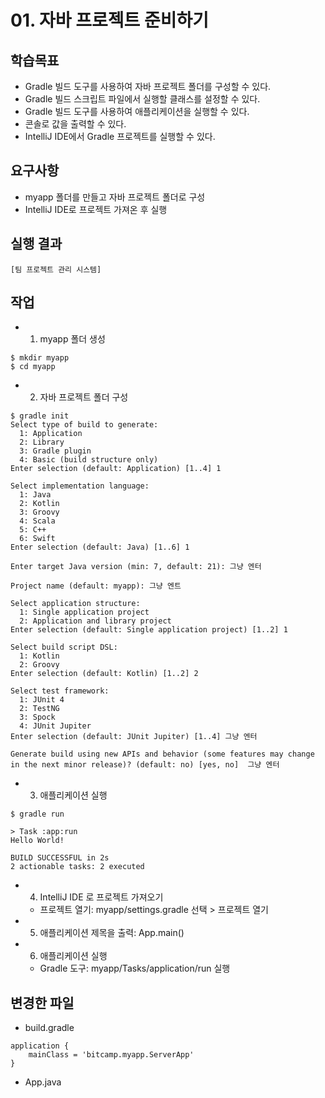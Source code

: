 # 01. 자바 프로젝트 준비하기

## 학습목표

- Gradle 빌드 도구를 사용하여 자바 프로젝트 폴더를 구성할 수 있다.
- Gradle 빌드 스크립트 파일에서 실행할 클래스를 설정할 수 있다.
- Gradle 빌드 도구를 사용하여 애플리케이션을 실행할 수 있다.
- 콘솔로 값을 출력할 수 있다.
- IntelliJ IDE에서 Gradle 프로젝트를 실행할 수 있다.

## 요구사항 

- myapp 폴더를 만들고 자바 프로젝트 폴더로 구성
- IntelliJ IDE로 프로젝트 가져온 후 실행 

## 실행 결과

```
[팀 프로젝트 관리 시스템]
```

## 작업

- 1) myapp 폴더 생성
```
$ mkdir myapp
$ cd myapp
```

- 2) 자바 프로젝트 폴더 구성
```
$ gradle init
Select type of build to generate:
  1: Application
  2: Library
  3: Gradle plugin
  4: Basic (build structure only)
Enter selection (default: Application) [1..4] 1

Select implementation language:
  1: Java
  2: Kotlin
  3: Groovy
  4: Scala
  5: C++
  6: Swift
Enter selection (default: Java) [1..6] 1

Enter target Java version (min: 7, default: 21): 그냥 엔터

Project name (default: myapp): 그냥 엔트

Select application structure:
  1: Single application project
  2: Application and library project
Enter selection (default: Single application project) [1..2] 1

Select build script DSL:
  1: Kotlin
  2: Groovy
Enter selection (default: Kotlin) [1..2] 2

Select test framework:
  1: JUnit 4
  2: TestNG
  3: Spock
  4: JUnit Jupiter
Enter selection (default: JUnit Jupiter) [1..4] 그냥 엔터

Generate build using new APIs and behavior (some features may change in the next minor release)? (default: no) [yes, no]  그냥 엔터

```

- 3) 애플리케이션 실행
```
$ gradle run

> Task :app:run
Hello World!

BUILD SUCCESSFUL in 2s
2 actionable tasks: 2 executed

```

- 4) IntelliJ IDE 로 프로젝트 가져오기
    - 프로젝트 열기: myapp/settings.gradle 선택 > 프로젝트 열기
- 5) 애플리케이션 제목을 출력: App.main()
- 6) 애플리케이션 실행
    - Gradle 도구: myapp/Tasks/application/run 실행 


## 변경한 파일

- build.gradle
```
application {
    mainClass = 'bitcamp.myapp.ServerApp'
}
```
- App.java

